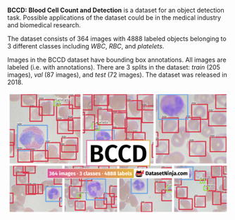 **BCCD: Blood Cell Count and Detection** is a dataset for an object detection task. Possible applications of the dataset could be in the medical industry and biomedical research. 

The dataset consists of 364 images with 4888 labeled objects belonging to 3 different classes including *WBC*, *RBC*, and *platelets*.

Images in the BCCD dataset have bounding box annotations. All images are labeled (i.e. with annotations). There are 3 splits in the dataset: *train* (205 images), *val* (87 images), and *test* (72 images). The dataset was released in 2018.

<img src="https://github.com/dataset-ninja/bccd/raw/main/visualizations/poster.png">
